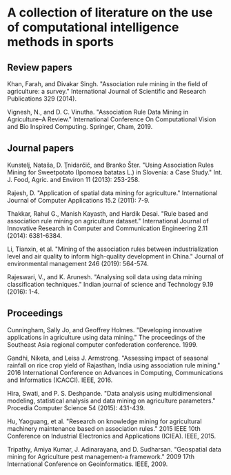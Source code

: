 # A collection of literature on the use of computational intelligence methods in sports

## Review papers

Khan, Farah, and Divakar Singh. "Association rule mining in the field of agriculture: a survey." International Journal of Scientific and Research Publications 329 (2014).

Vignesh, N., and D. C. Vinutha. "Association Rule Data Mining in Agriculture–A Review." International Conference On Computational Vision and Bio Inspired Computing. Springer, Cham, 2019.

## Journal papers

Kunstelj, Nataša, D. Ţnidarčič, and Branko Šter. "Using Association Rules Mining for Sweetpotato (Ipomoea batatas L.) in Slovenia: a Case Study." Int. J. Food, Agric. and Environ 11 (2013): 253-258.

Rajesh, D. "Application of spatial data mining for agriculture." International Journal of Computer Applications 15.2 (2011): 7-9.

Thakkar, Rahul G., Manish Kayasth, and Hardik Desai. "Rule based and association rule mining on agriculture dataset." International Journal of Innovative Research in Computer and Communication Engineering 2.11 (2014): 6381-6384.

Li, Tianxin, et al. "Mining of the association rules between industrialization level and air quality to inform high-quality development in China." Journal of environmental management 246 (2019): 564-574.

Rajeswari, V., and K. Arunesh. "Analysing soil data using data mining classification techniques." Indian journal of science and Technology 9.19 (2016): 1-4.

## Proceedings

Cunningham, Sally Jo, and Geoffrey Holmes. "Developing innovative applications in agriculture using data mining." The proceedings of the Southeast Asia regional computer confederation conference. 1999.

Gandhi, Niketa, and Leisa J. Armstrong. "Assessing impact of seasonal rainfall on rice crop yield of Rajasthan, India using association rule mining." 2016 International Conference on Advances in Computing, Communications and Informatics (ICACCI). IEEE, 2016.

Hira, Swati, and P. S. Deshpande. "Data analysis using multidimensional modeling, statistical analysis and data mining on agriculture parameters." Procedia Computer Science 54 (2015): 431-439.

Hu, Yaoguang, et al. "Research on knowledge mining for agricultural machinery maintenance based on association rules." 2015 IEEE 10th Conference on Industrial Electronics and Applications (ICIEA). IEEE, 2015.

Tripathy, Amiya Kumar, J. Adinarayana, and D. Sudharsan. "Geospatial data mining for Agriculture pest management-a framework." 2009 17th International Conference on Geoinformatics. IEEE, 2009.